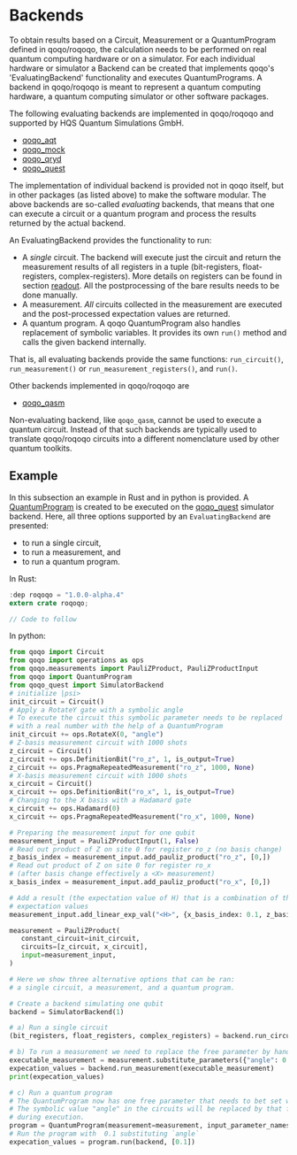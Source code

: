 # Backends

To obtain results based on a Circuit, Measurement or a QuantumProgram defined in qoqo/roqoqo, the calculation needs to be performed on real quantum computing hardware or on a simulator. For each individual hardware or simulator a Backend can be created that implements qoqo's 'EvaluatingBackend' functionality and executes QuantumPrograms. A backend in qoqo/roqoqo is meant to represent a quantum computing hardware, a quantum computing simulator or other software packages. 

The following evaluating backends are implemented in qoqo/roqoqo and supported by HQS Quantum Simulations GmbH.
* [qoqo_aqt](https://github.com/HQSquantumsimulations/qoqo_aqt)
* [qoqo_mock](https://github.com/HQSquantumsimulations/qoqo_aqt)
* [qoqo_qryd](https://github.com/HQSquantumsimulations/qoqo_qryd)
* [qoqo_quest](https://github.com/HQSquantumsimulations/qoqo-quest)

The implementation of individual backend is provided not in qoqo itself, but in other packages (as listed above) to make the software modular. The above backends are so-called _evaluating_ backends, that means that one can execute a circuit or a quantum program and process the results returned by the actual backend.

An EvaluatingBackend provides the functionality to run:

* A _single_ circuit. The backend will execute just the circuit and return the measurement results of all registers in a tuple (bit-registers, float-registers, complex-registers). More details on registers can be found in section [readout](circuits/readout.md). All the postprocessing of the bare results needs to be done manually.
* A measurement. _All_ circuits collected in the measurement are executed and the post-processed expectation values are returned.
* A quantum program. A qoqo QuantumProgram also handles replacement of symbolic variables. It provides its own `run()` method and calls the given backend internally.

That is, all evaluating backends provide the same functions: `run_circuit()`, `run_measurement()` or `run_measurement_registers()`, and `run()`.

Other backends implemented in qoqo/roqoqo are
* [qoqo_qasm](https://github.com/HQSquantumsimulations/qoqo_qasm)

Non-evaluating backend, like `qoqo_qasm`, cannot be used to execute a quantum circuit. Instead of that such backends are typically used to translate qoqo/roqoqo circuits into a different nomenclature used by other quantum toolkits.

## Example

In this subsection an example in Rust and in python is provided.  A [QuantumProgram](hight-level/program.md) is created to be executed on the [qoqo_quest](https://github.com/HQSquantumsimulations/qoqo-quest) simulator backend. Here, all three options supported by an `EvaluatingBackend` are presented:
* to run a single circuit,
* to run a measurement, and
* to run a quantum program.

In Rust:

```rust
:dep roqoqo = "1.0.0-alpha.4"
extern crate roqoqo;

// Code to follow
```

In python:

```python
from qoqo import Circuit
from qoqo import operations as ops
from qoqo.measurements import PauliZProduct, PauliZProductInput
from qoqo import QuantumProgram
from qoqo_quest import SimulatorBackend
# initialize |psi>
init_circuit = Circuit()
# Apply a RotateY gate with a symbolic angle
# To execute the circuit this symbolic parameter needs to be replaced
# with a real number with the help of a QuantumProgram
init_circuit += ops.RotateX(0, "angle")
# Z-basis measurement circuit with 1000 shots
z_circuit = Circuit()
z_circuit += ops.DefinitionBit("ro_z", 1, is_output=True)
z_circuit += ops.PragmaRepeatedMeasurement("ro_z", 1000, None)
# X-basis measurement circuit with 1000 shots
x_circuit = Circuit()
x_circuit += ops.DefinitionBit("ro_x", 1, is_output=True)
# Changing to the X basis with a Hadamard gate
x_circuit += ops.Hadamard(0)
x_circuit += ops.PragmaRepeatedMeasurement("ro_x", 1000, None)

# Preparing the measurement input for one qubit
measurement_input = PauliZProductInput(1, False)
# Read out product of Z on site 0 for register ro_z (no basis change)
z_basis_index = measurement_input.add_pauliz_product("ro_z", [0,])
# Read out product of Z on site 0 for register ro_x
# (after basis change effectively a <X> measurement)
x_basis_index = measurement_input.add_pauliz_product("ro_x", [0,])

# Add a result (the expectation value of H) that is a combination of the PauliProduct
# expectation values
measurement_input.add_linear_exp_val("<H>", {x_basis_index: 0.1, z_basis_index: 0.2})

measurement = PauliZProduct(
   constant_circuit=init_circuit,
   circuits=[z_circuit, x_circuit],
   input=measurement_input,
)

# Here we show three alternative options that can be ran:
# a single circuit, a measurement, and a quantum program.

# Create a backend simulating one qubit
backend = SimulatorBackend(1)

# a) Run a single circuit
(bit_registers, float_registers, complex_registers) = backend.run_circuit(z_circuit)

# b) To run a measurement we need to replace the free parameter by hand
executable_measurement = measurement.substitute_parameters({"angle": 0.2})
expecation_values = backend.run_measurement(executable_measurement)
print(expecation_values)

# c) Run a quantum program
# The QuantumProgram now has one free parameter that needs to bet set when executing it.
# The symbolic value "angle" in the circuits will be replaced by that free parameter
# during execution.
program = QuantumProgram(measurement=measurement, input_parameter_names=["angle"])
# Run the program with  0.1 substituting `angle`
expecation_values = program.run(backend, [0.1])
```

